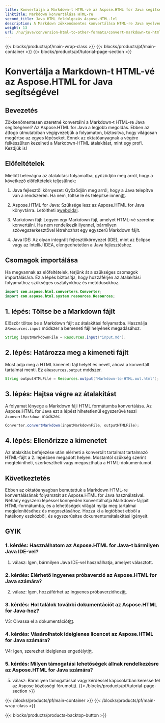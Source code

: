 ```yaml
---
title: Konvertálja a Markdown-t HTML-vé az Aspose.HTML for Java segítségével
linktitle: Markdown konvertálása HTML-re
second_title: Java HTML feldolgozás Aspose.HTML-lel
description: A Markdown zökkenőmentes konvertálása HTML-re Java nyelven az Aspose.HTML for Java segítségével. Kövesse lépésenkénti útmutatónkat a dokumentumátalakítási igények egyszerűsítéséhez.
weight: 13
url: /hu/java/conversion-html-to-other-formats/convert-markdown-to-html/
---
```


{{< blocks/products/pf/main-wrap-class >}}
{{< blocks/products/pf/main-container >}}
{{< blocks/products/pf/tutorial-page-section >}}

# Konvertálja a Markdown-t HTML-vé az Aspose.HTML for Java segítségével


## Bevezetés

Zökkenőmentesen szeretné konvertálni a Markdown-t HTML-re Java segítségével? Az Aspose.HTML for Java a legjobb megoldás. Ebben az átfogó útmutatóban végigvezetjük a folyamaton, biztosítva, hogy világosan megértse az egyes lépéseket. Ennek az oktatóanyagnak a végére felkészülten kezelheti a Markdown-HTML átalakítást, mint egy profi. Kezdjük is!

## Előfeltételek

Mielőtt belevágna az átalakítási folyamatba, győződjön meg arról, hogy a következő előfeltételek teljesülnek:

1.  Java fejlesztői környezet: Győződjön meg arról, hogy a Java telepítve van a rendszeren. Ha nem, töltse le és telepítse innen[itt](https://www.java.com).

2.  Aspose.HTML for Java: Szüksége lesz az Aspose.HTML for Java könyvtárra. Letöltheti a[weboldal](https://releases.aspose.com/html/java/).

3. Markdown fájl: Legyen egy Markdown fájl, amelyet HTML-vé szeretne konvertálni. Ha nem rendelkezik ilyennel, bármilyen szövegszerkesztővel létrehozhat egy egyszerű Markdown fájlt.

4. Java IDE: Az olyan integrált fejlesztőkörnyezet (IDE), mint az Eclipse vagy az IntelliJ IDEA, elengedhetetlen a Java fejlesztéshez.

## Csomagok importálása

Ha megvannak az előfeltételek, térjünk át a szükséges csomagok importálására. Ez a lépés biztosítja, hogy hozzáférjen az átalakítási folyamathoz szükséges osztályokhoz és metódusokhoz.

```java
import com.aspose.html.converters.Converter;
import com.aspose.html.system.resources.Resources;
```

## 1. lépés: Töltse be a Markdown fájlt

 Először töltse be a Markdown fájlt az átalakítási folyamatba. Használja a`Resources.input` módszer a bemeneti fájl helyének megadásához.

```java
String inputMarkdownFile = Resources.input("input.md");
```

## 2. lépés: Határozza meg a kimeneti fájlt

 Most adja meg a HTML kimeneti fájl helyét és nevét, ahová a konvertált tartalmat menti. Ez a`Resources.output` módszer.

```java
String outputHTMLFile = Resources.output("Markdown-to-HTML.out.html");
```

## 3. lépés: Hajtsa végre az átalakítást

 A folyamat lényege a Markdown fájl HTML formátumba konvertálása. Az Aspose.HTML for Java ezt a lépést hihetetlenül egyszerűvé teszi a`convertMarkdown` módszer.

```java
Converter.convertMarkdown(inputMarkdownFile, outputHTMLFile);
```

## 4. lépés: Ellenőrizze a kimenetet

Az átalakítás befejezése után elérheti a konvertált tartalmat tartalmazó HTML-fájlt a 2. lépésben megadott helyen. Mostantól szükség szerint megtekintheti, szerkesztheti vagy megoszthatja a HTML-dokumentumot.

## Következtetés

Ebben az oktatóanyagban bemutattuk a Markdown HTML-re konvertálásának folyamatát az Aspose.HTML for Java használatával. Néhány egyszerű lépéssel könnyedén konvertálhatja Markdown-fájljait HTML-formátumba, és a lehetőségek világát nyitja meg tartalmai megjelenítéséhez és megosztásához. Hozza ki a legtöbbet ebből a hatékony eszközből, és egyszerűsítse dokumentumátalakítási igényeit.

## GYIK

### 1. kérdés: Használhatom az Aspose.HTML for Java-t bármilyen Java IDE-vel?

1. válasz: Igen, bármilyen Java IDE-vel használhatja, amelyet választott.

### 2. kérdés: Elérhető ingyenes próbaverzió az Aspose.HTML for Java számára?

 2. válasz: Igen, hozzáférhet az ingyenes próbaverzióhoz[itt](https://releases.aspose.com/html/java).

### 3. kérdés: Hol találok további dokumentációt az Aspose.HTML for Java-hoz?

 V3: Olvassa el a dokumentációt[itt](https://reference.aspose.com/html/java/).

### 4. kérdés: Vásárolhatok ideiglenes licencet az Aspose.HTML for Java számára?

 V4: Igen, szerezhet ideiglenes engedélyt[itt](https://purchase.aspose.com/temporary-license/).

### 5. kérdés: Milyen támogatási lehetőségek állnak rendelkezésre az Aspose.HTML for Java számára?

 5. válasz: Bármilyen támogatással vagy kérdéssel kapcsolatban keresse fel az Aspose közösségi fórumot[itt](https://forum.aspose.com/).
{{< /blocks/products/pf/tutorial-page-section >}}

{{< /blocks/products/pf/main-container >}}
{{< /blocks/products/pf/main-wrap-class >}}

{{< blocks/products/products-backtop-button >}}
